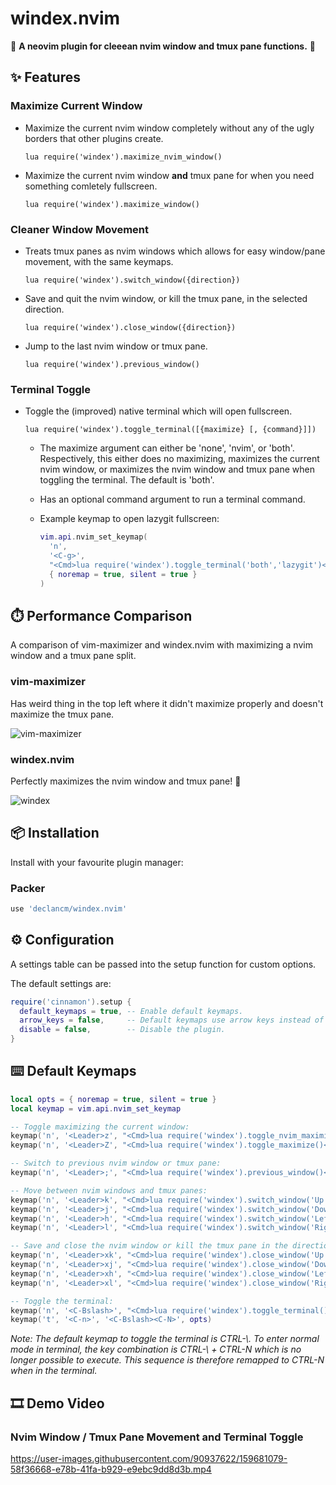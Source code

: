 # windex.nvim

🧼 __A neovim plugin for cleeean nvim window and tmux pane functions.__ 🧼

## ✨ Features

### Maximize Current Window

* Maximize the current nvim window completely without any of the ugly borders
  that other plugins create.

  `lua require('windex').maximize_nvim_window()`

* Maximize the current nvim window __and__ tmux pane for when you need something
  comletely fullscreen.

  `lua require('windex').maximize_window()`

### Cleaner Window Movement

* Treats tmux panes as nvim windows which allows for easy window/pane movement,
  with the same keymaps.

  `lua require('windex').switch_window({direction})`

* Save and quit the nvim window, or kill the tmux pane, in the selected direction.

  `lua require('windex').close_window({direction})`

* Jump to the last nvim window or tmux pane.

  `lua require('windex').previous_window()`

### Terminal Toggle

* Toggle the (improved) native terminal which will open fullscreen.

  `lua require('windex').toggle_terminal([{maximize} [, {command}]])`

  * The maximize argument can either be 'none', 'nvim', or 'both'. Respectively,
    this either does no maximizing, maximizes the current nvim window, or
    maximizes the nvim window and tmux pane when toggling the terminal. The
    default is 'both'.

  * Has an optional command argument to run a terminal command.

  * Example keymap to open lazygit fullscreen:

    ```lua
    vim.api.nvim_set_keymap(
      'n',
      '<C-g>',
      "<Cmd>lua require('windex').toggle_terminal('both','lazygit')<CR>",
      { noremap = true, silent = true }
    )
    ```

## ⏱️ Performance Comparison

A comparison of vim-maximizer and windex.nvim with maximizing a nvim window and a tmux pane split.

### vim-maximizer

Has weird thing in the top left where it didn't maximize properly and doesn't maximize the tmux pane.

![vim-maximizer](https://user-images.githubusercontent.com/90937622/159694125-322f371f-4334-4731-bf02-cfde05945654.png)

### windex.nvim

Perfectly maximizes the nvim window and tmux pane! 👑

![windex](https://user-images.githubusercontent.com/90937622/159694138-5b99ec1d-e860-42fb-9af6-ca23b98dda25.png)

## 📦 Installation

Install with your favourite plugin manager:

### Packer

```lua
use 'declancm/windex.nvim'
```

## ⚙️ Configuration

A settings table can be passed into the setup function for custom options.

The default settings are:

```lua
require('cinnamon').setup {
  default_keymaps = true, -- Enable default keymaps.
  arrow_keys = false,     -- Default keymaps use arrow keys instead of 'h,j,k,l'.
  disable = false,        -- Disable the plugin.
}
```

## ⌨️ Default Keymaps

```lua
local opts = { noremap = true, silent = true }
local keymap = vim.api.nvim_set_keymap

-- Toggle maximizing the current window:
keymap('n', '<Leader>z', "<Cmd>lua require('windex').toggle_nvim_maximize()<CR>", opts)
keymap('n', '<Leader>Z', "<Cmd>lua require('windex').toggle_maximize()<CR>", opts)

-- Switch to previous nvim window or tmux pane:
keymap('n', '<Leader>;', "<Cmd>lua require('windex').previous_window()<CR>", opts)

-- Move between nvim windows and tmux panes:
keymap('n', '<Leader>k', "<Cmd>lua require('windex').switch_window('Up')<CR>", opts)
keymap('n', '<Leader>j', "<Cmd>lua require('windex').switch_window('Down')<CR>", opts)
keymap('n', '<Leader>h', "<Cmd>lua require('windex').switch_window('Left')<CR>", opts)
keymap('n', '<Leader>l', "<Cmd>lua require('windex').switch_window('Right')<CR>", opts)

-- Save and close the nvim window or kill the tmux pane in the direction selected:
keymap('n', '<Leader>xk', "<Cmd>lua require('windex').close_window('Up')<CR>", opts)
keymap('n', '<Leader>xj', "<Cmd>lua require('windex').close_window('Down')<CR>", opts)
keymap('n', '<Leader>xh', "<Cmd>lua require('windex').close_window('Left')<CR>", opts)
keymap('n', '<Leader>xl', "<Cmd>lua require('windex').close_window('Right')<CR>", opts)

-- Toggle the terminal:
keymap('n', '<C-Bslash>', "<Cmd>lua require('windex').toggle_terminal()<CR>", opts)
keymap('t', '<C-n>', '<C-Bslash><C-N>', opts)
```

_Note: The default keymap to toggle the terminal is CTRL-\\. To enter normal mode in
terminal, the key combination is CTRL-\\ + CTRL-N which is no longer possible to 
execute. This sequence is therefore remapped to CTRL-N when in the terminal._

## 🎞️ Demo Video

### Nvim Window / Tmux Pane Movement and Terminal Toggle

https://user-images.githubusercontent.com/90937622/159681079-58f36668-e78b-41fa-b929-e9ebc9dd8d3b.mp4
